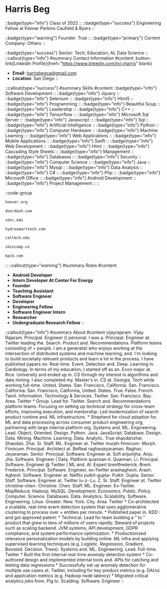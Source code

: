 # Harris Beg
::badge{type="info"}
Class of 2022
::
::badge{type="success"}
Engineering Fellow at Kleiner Perkins Caufield & Byers
::

::badge{type="warning"}
Founder: True
::
::badge{type="primary"}
Current Company: Others
::

::badge{type="success"}
Sector: Tech; Education; AI; Data Science
::
::callout{type="info"}
#summary
Contact Information
#content
:button-link[LinkedIn Profile]{href="https://www.linkedin.com/in/~harris" blank}
- **Email**: harrisbegca@gmail.com
- **Location**: San Diego
::

::callout{type="success"}
#summary
Skills
#content
::badge{type="info"}
Software Development
::
::badge{type="info"}
Jquery
::
::badge{type="info"}
Selenium
::
::badge{type="info"}
Html5
::
::badge{type="info"}
Programming
::
::badge{type="info"}
Beautiful Soup
::
::badge{type="info"}
Leadership
::
::badge{type="info"}
C++
::
::badge{type="info"}
Tensorflow
::
::badge{type="info"}
Microsoft Sql Server
::
::badge{type="info"}
Javascript
::
::badge{type="info"}
Sql
::
::badge{type="info"}
Artificial Intelligence
::
::badge{type="info"}
Python
::
::badge{type="info"}
Computer Hardware
::
::badge{type="info"}
Machine Learning
::
::badge{type="info"}
Web Applications
::
::badge{type="info"}
Mobile Applications
::
::badge{type="info"}
Swift
::
::badge{type="info"}
Web Development
::
::badge{type="info"}
Html
::
::badge{type="info"}
Cascading Style Sheets
::
::badge{type="info"}
Management
::
::badge{type="info"}
Databases
::
::badge{type="info"}
Security
::
::badge{type="info"}
Computer Science
::
::badge{type="info"}
Java
::
::badge{type="info"}
Mysql
::
::badge{type="info"}
Data Analysis
::
::badge{type="info"}
C#
::
::badge{type="info"}
Php
::
::badge{type="info"}
Microsoft Office
::
::badge{type="info"}
Android Development
::
::badge{type="info"}
Project Management
::
::

::code-group
```bash [Hoover Institution at Stanford University]
hoover.org
```
```bash [DoorDash]
doordash.com
```
```bash [San Diego Supercomputer Center]
sdsc.edu
```
```bash [HydroSmart Tech]
hydrosmarttech.com
```
```bash [California Institute of Technology]
caltech.edu
```
```bash [Skin Camp Co.]
skincamp.co
```
```bash [Kleiner Perkins Caufield & Byers]
kpcb.com
```
::
::callout{type="warning"}
#summary
Roles
#content
- **Android Developer**
- **Intern Developer At Center For Energy**
- **Founder**
- **Teaching Assistant**
- **Software Engineer**
- **Developer**
- **Engineering Fellow**
- **Software Engineer Intern**
- **Researcher**
- **Undergraduate Research Fellow**
::

::callout{type="info"}
#summary
About
#content
vijayrajaram. Vijay. Rajaram. Principal. Engineer () personal. I was a. Principal. Engineer at. Twitter leading the. Search. Product and. Recommendations. Platform teams consisting of + people. I am a generalist who enjoys working at the intersection of distributed systems and machine learning, and. I'm looking to build societally relevant products and learn a lot in the process. I have published papers on. Real-time. Event. Detection and. Deep. Learning in. Cardiology. In terms of my education, I started off as an. Econ major at. Rice. University and ended up in. CS through my interest in algorithms and data mining. I also completed my. Master's in. CS at. Georgia. Tech while working full-time. United. States. San. Francisco, California. San. Francisco. California. San. Francisco, California, United. States. True. False. French. Tamil. Information. Technology & Services. Twitter. San. Francisco. Bay. Area. Twitter * Group. Lead for. Twitter. Search and. Recommendations platform teams. Focusing on setting up technical strategy for cross-team efforts, improving execution, and mentorship. Led modernization of search product runtime and. ML infrastructure. * Shepherd for cloud adoption for. ML and data processing across consumer product engineering org, partnering with large internal platform org. Systems and. ML. Engineering. Lead. Object. Oriented. Design. Python. Java. JavaScript. Database. Design. Data. Mining. Machine. Learning. Data. Analytic. True shaodanzhai. Shaodan. Zhai. Sr. Staff. ML. Engineer at. Twitter murph-finnicum- Murph. Finnicum. Principal. Architect at. BeReal raghavjeyaraman. Raghav. Jeyaraman. Senior. Principal. Software. Engineer at. Sofi anjumjha. Anju. Jha. Software. Engineer | Data. Platform quannan-li. Quannan. Li. Principal. Software. Engineer @ Twitter | ML and. AI. Expert brentfrederick. Brent. Frederick. Principal. Software. Engineer, ex-Twitter arashaghevli. Arash. Aghevli. Software. Engineer at. Netflix pulkit-gupta- Pulkit. Gupta. Senior. Staff. Software. Engineer at. Twitter lu-z- Lu. Z. Sr. Staff. Engineer at. Twitter christine-chen- Christine. Chen. Staff. ML. Engineer. Ex-Twitter. MapReduce. Hadoop. MySQL. Development. Economics. Public. Policy. Computer. Science. Databases. Data. Analytics. Scalability. Software. Engineering. Linux. Greater. New. York. City. Area. Twitter * Co-architected a scalable, real-time event detection system that uses agglomerative clustering to process over + entities per minute. * Published paper in. KDD : and got approved patent: * Technical. Lead for team building a “ to ” product that grew to tens of millions of users rapidly. Steward of projects such as scaling backend. JVM systems, API development, GDPR compliance, and system performance optimization. * Productionized relevance personalization models by building online. ML infra and applying supervised learning techniques (e.g. Logistic. Regression, Gradient. Boosted. Decision. Trees). Systems and. ML. Engineering. Lead. Full-time. Twitter * Built the first internal real-time anomaly detection system * Co-authored design and implemented internal tools and. APIs for catching and testing data regressions * Successfully set up anomaly detection for multiple use cases at. Twitter, including for key product metrics (e.g. DAUs) and application metrics (e.g. Hadoop node latency) * Migrated critical analytics jobs from. Pig to. Scalding. Software. Engineer
::
